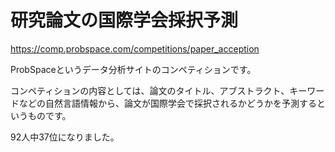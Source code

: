 # 研究論文の国際学会採択予測
https://comp.probspace.com/competitions/paper_acception

ProbSpaceというデータ分析サイトのコンペティションです。

コンペティションの内容としては、論文のタイトル、アブストラクト、キーワードなどの自然言語情報から、論文が国際学会で採択されるかどうかを予測するというものです。

92人中37位になりました。
